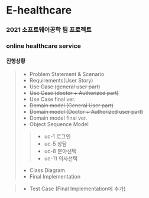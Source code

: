 # E-healthcare

### 2021 소프트웨어공학 팀 프로젝트
### online healthcare service
#### 진행상황
> * Problem Statement & Scenario
> * Requirements(User Story)
> * ~~Use Case (general user part)~~
> * ~~Use Case (doctor + Authorized part)~~
> * Use Case final ver.
> * ~~Domain model (General User part)~~
> * ~~Domain model (Doctor + Authorized user part)~~
> * Domain model final ver.
> * Object Sequence Model
> > * uc-1 로그인
> > * uc-5 상담
> > * uc-8 분야선택
> > * uc-11 의사선택
> * Class Diagram
> * Final Implementation

>* Test Case (Final Implementation에 추가)
